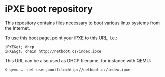 iPXE boot repository
====================

This repository contains files necessary to boot various
linux systems from the Internet.

To use this boot page, point your iPXE to this URL, i.e.:

    iPXE&gt; dhcp
    iPXE&gt; chain http://netboot.cz/index.ipxe

This URL can be also used as DHCP filename, for instance with QEMU:

    $ qemu … -net user,bootfile=http://netboot.cz/index.ipxe
